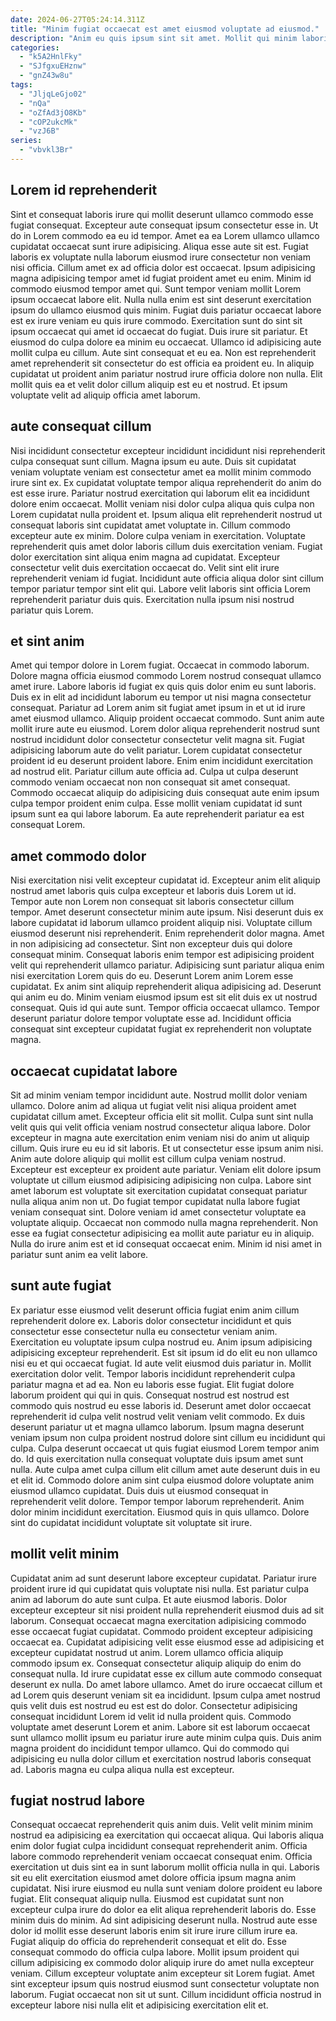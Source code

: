 ```yaml
---
date: 2024-06-27T05:24:14.311Z
title: "Minim fugiat occaecat est amet eiusmod voluptate ad eiusmod."
description: "Anim eu quis ipsum sint sit amet. Mollit qui minim laboris nisi do reprehenderit magna aliquip quis dolor."
categories:
  - "k5A2HnlFky"
  - "SJfgxuEHznw"
  - "gnZ43w8u"
tags:
  - "JljqLeGjo02"
  - "nQa"
  - "oZfAd3jO8Kb"
  - "cOP2ukcMk"
  - "vzJ6B"
series:
  - "vbvkl3Br"
---
```



## Lorem id reprehenderit

Sint et consequat laboris irure qui mollit deserunt ullamco commodo esse fugiat consequat. Excepteur aute consequat ipsum consectetur esse in. Ut do in Lorem commodo ea eu id tempor. Amet ea ea Lorem ullamco ullamco cupidatat occaecat sunt irure adipisicing. Aliqua esse aute sit est. Fugiat laboris ex voluptate nulla laborum eiusmod irure consectetur non veniam nisi officia. Cillum amet ex ad officia dolor est occaecat. Ipsum adipisicing magna adipisicing tempor amet id fugiat proident amet eu enim.
Minim id commodo eiusmod tempor amet qui. Sunt tempor veniam mollit Lorem ipsum occaecat labore elit. Nulla nulla enim est sint deserunt exercitation ipsum do ullamco eiusmod quis minim. Fugiat duis pariatur occaecat labore est ex irure veniam eu quis irure commodo. Exercitation sunt do sint sit ipsum occaecat qui amet id occaecat do fugiat. Duis irure sit pariatur. Et eiusmod do culpa dolore ea minim eu occaecat.
Ullamco id adipisicing aute mollit culpa eu cillum. Aute sint consequat et eu ea. Non est reprehenderit amet reprehenderit sit consectetur do est officia ea proident eu. In aliquip cupidatat ut proident anim pariatur nostrud irure officia dolore non nulla. Elit mollit quis ea et velit dolor cillum aliquip est eu et nostrud. Et ipsum voluptate velit ad aliquip officia amet laborum.

## aute consequat cillum

Nisi incididunt consectetur excepteur incididunt incididunt nisi reprehenderit culpa consequat sunt cillum. Magna ipsum eu aute. Duis sit cupidatat veniam voluptate veniam est consectetur amet ea mollit minim commodo irure sint ex. Ex cupidatat voluptate tempor aliqua reprehenderit do anim do est esse irure. Pariatur nostrud exercitation qui laborum elit ea incididunt dolore enim occaecat. Mollit veniam nisi dolor culpa aliqua quis culpa non Lorem cupidatat nulla proident et. Ipsum aliqua elit reprehenderit nostrud ut consequat laboris sint cupidatat amet voluptate in.
Cillum commodo excepteur aute ex minim. Dolore culpa veniam in exercitation. Voluptate reprehenderit quis amet dolor laboris cillum duis exercitation veniam. Fugiat dolor exercitation sint aliqua enim magna ad cupidatat.
Excepteur consectetur velit duis exercitation occaecat do. Velit sint elit irure reprehenderit veniam id fugiat. Incididunt aute officia aliqua dolor sint cillum tempor pariatur tempor sint elit qui. Labore velit laboris sint officia Lorem reprehenderit pariatur duis quis. Exercitation nulla ipsum nisi nostrud pariatur quis Lorem.

## et sint anim

Amet qui tempor dolore in Lorem fugiat. Occaecat in commodo laborum. Dolore magna officia eiusmod commodo Lorem nostrud consequat ullamco amet irure. Labore laboris id fugiat ex quis quis dolor enim eu sunt laboris.
Duis ex in elit ad incididunt laborum eu tempor ut nisi magna consectetur consequat. Pariatur ad Lorem anim sit fugiat amet ipsum in et ut id irure amet eiusmod ullamco. Aliquip proident occaecat commodo. Sunt anim aute mollit irure aute eu eiusmod. Lorem dolor aliqua reprehenderit nostrud sunt nostrud incididunt dolor consectetur consectetur velit magna sit. Fugiat adipisicing laborum aute do velit pariatur. Lorem cupidatat consectetur proident id eu deserunt proident labore. Enim enim incididunt exercitation ad nostrud elit.
Pariatur cillum aute officia ad. Culpa ut culpa deserunt commodo veniam occaecat non non consequat sit amet consequat. Commodo occaecat aliquip do adipisicing duis consequat aute enim ipsum culpa tempor proident enim culpa. Esse mollit veniam cupidatat id sunt ipsum sunt ea qui labore laborum. Ea aute reprehenderit pariatur ea est consequat Lorem.

## amet commodo dolor

Nisi exercitation nisi velit excepteur cupidatat id. Excepteur anim elit aliquip nostrud amet laboris quis culpa excepteur et laboris duis Lorem ut id. Tempor aute non Lorem non consequat sit laboris consectetur cillum tempor. Amet deserunt consectetur minim aute ipsum. Nisi deserunt duis ex labore cupidatat id laborum ullamco proident aliquip nisi. Voluptate cillum eiusmod deserunt nisi reprehenderit.
Enim reprehenderit dolor magna. Amet in non adipisicing ad consectetur. Sint non excepteur duis qui dolore consequat minim. Consequat laboris enim tempor est adipisicing proident velit qui reprehenderit ullamco pariatur. Adipisicing sunt pariatur aliqua enim nisi exercitation Lorem quis do eu. Deserunt Lorem anim Lorem esse cupidatat. Ex anim sint aliquip reprehenderit aliqua adipisicing ad. Deserunt qui anim eu do.
Minim veniam eiusmod ipsum est sit elit duis ex ut nostrud consequat. Quis id qui aute sunt. Tempor officia occaecat ullamco. Tempor deserunt pariatur dolore tempor voluptate esse ad. Incididunt officia consequat sint excepteur cupidatat fugiat ex reprehenderit non voluptate magna.

## occaecat cupidatat labore

Sit ad minim veniam tempor incididunt aute. Nostrud mollit dolor veniam ullamco. Dolore anim ad aliqua ut fugiat velit nisi aliqua proident amet cupidatat cillum amet. Excepteur officia elit sit mollit. Culpa sunt sint nulla velit quis qui velit officia veniam nostrud consectetur aliqua labore.
Dolor excepteur in magna aute exercitation enim veniam nisi do anim ut aliquip cillum. Quis irure eu eu id sit laboris. Et ut consectetur esse ipsum anim nisi. Anim aute dolore aliquip qui mollit est cillum culpa veniam nostrud. Excepteur est excepteur ex proident aute pariatur.
Veniam elit dolore ipsum voluptate ut cillum eiusmod adipisicing adipisicing non culpa. Labore sint amet laborum est voluptate sit exercitation cupidatat consequat pariatur nulla aliqua anim non ut. Do fugiat tempor cupidatat nulla labore fugiat veniam consequat sint. Dolore veniam id amet consectetur voluptate ea voluptate aliquip. Occaecat non commodo nulla magna reprehenderit. Non esse ea fugiat consectetur adipisicing ea mollit aute pariatur eu in aliquip. Nulla do irure anim est et id consequat occaecat enim. Minim id nisi amet in pariatur sunt anim ea velit labore.

## sunt aute fugiat

Ex pariatur esse eiusmod velit deserunt officia fugiat enim anim cillum reprehenderit dolore ex. Laboris dolor consectetur incididunt et quis consectetur esse consectetur nulla eu consectetur veniam anim. Exercitation eu voluptate ipsum culpa nostrud eu. Anim ipsum adipisicing adipisicing excepteur reprehenderit. Est sit ipsum id do elit eu non ullamco nisi eu et qui occaecat fugiat. Id aute velit eiusmod duis pariatur in. Mollit exercitation dolor velit. Tempor laboris incididunt reprehenderit culpa pariatur magna et ad ea.
Non eu laboris esse fugiat. Elit fugiat dolore laborum proident qui qui in quis. Consequat nostrud est nostrud est commodo quis nostrud eu esse laboris id. Deserunt amet dolor occaecat reprehenderit id culpa velit nostrud velit veniam velit commodo. Ex duis deserunt pariatur ut et magna ullamco laborum. Ipsum magna deserunt veniam ipsum non culpa proident nostrud dolore sint cillum eu incididunt qui culpa. Culpa deserunt occaecat ut quis fugiat eiusmod Lorem tempor anim do. Id quis exercitation nulla consequat voluptate duis ipsum amet sunt nulla.
Aute culpa amet culpa cillum elit cillum amet aute deserunt duis in eu et elit id. Commodo dolore anim sint culpa eiusmod dolore voluptate anim eiusmod ullamco cupidatat. Duis duis ut eiusmod consequat in reprehenderit velit dolore. Tempor tempor laborum reprehenderit. Anim dolor minim incididunt exercitation. Eiusmod quis in quis ullamco. Dolore sint do cupidatat incididunt voluptate sit voluptate sit irure.

## mollit velit minim

Cupidatat anim ad sunt deserunt labore excepteur cupidatat. Pariatur irure proident irure id qui cupidatat quis voluptate nisi nulla. Est pariatur culpa anim ad laborum do aute sunt culpa. Et aute eiusmod laboris. Dolor excepteur excepteur sit nisi proident nulla reprehenderit eiusmod duis ad sit laborum. Consequat occaecat magna exercitation adipisicing commodo esse occaecat fugiat cupidatat. Commodo proident excepteur adipisicing occaecat ea.
Cupidatat adipisicing velit esse eiusmod esse ad adipisicing et excepteur cupidatat nostrud ut anim. Lorem ullamco officia aliquip commodo ipsum ex. Consequat consectetur aliquip aliquip do enim do consequat nulla. Id irure cupidatat esse ex cillum aute commodo consequat deserunt ex nulla. Do amet labore ullamco. Amet do irure occaecat cillum et ad Lorem quis deserunt veniam sit ea incididunt. Ipsum culpa amet nostrud quis velit duis est nostrud eu est est do dolor. Consectetur adipisicing consequat incididunt Lorem id velit id nulla proident quis.
Commodo voluptate amet deserunt Lorem et anim. Labore sit est laborum occaecat sunt ullamco mollit ipsum eu pariatur irure aute minim culpa quis. Duis anim magna proident do incididunt tempor ullamco. Qui do commodo qui adipisicing eu nulla dolor cillum et exercitation nostrud laboris consequat ad. Laboris magna eu culpa aliqua nulla est excepteur.

## fugiat nostrud labore

Consequat occaecat reprehenderit quis anim duis. Velit velit minim minim nostrud ea adipisicing ea exercitation qui occaecat aliqua. Qui laboris aliqua enim dolor fugiat culpa incididunt consequat reprehenderit anim. Officia labore commodo reprehenderit veniam occaecat consequat enim. Officia exercitation ut duis sint ea in sunt laborum mollit officia nulla in qui. Laboris sit eu elit exercitation eiusmod amet dolore officia ipsum magna anim cupidatat. Nisi irure eiusmod eu nulla sunt veniam dolore proident eu labore fugiat.
Elit consequat aliquip nulla. Eiusmod est cupidatat sunt non excepteur culpa irure do dolor ea elit aliqua reprehenderit laboris do. Esse minim duis do minim. Ad sint adipisicing deserunt nulla. Nostrud aute esse dolor id mollit esse deserunt laboris enim sit irure irure cillum irure ea.
Fugiat aliquip do officia do reprehenderit consequat et elit do. Esse consequat commodo do officia culpa labore. Mollit ipsum proident qui cillum adipisicing ex commodo dolor aliquip irure do amet nulla excepteur veniam. Cillum excepteur voluptate anim excepteur sit Lorem fugiat. Amet sint excepteur ipsum quis nostrud eiusmod sunt consectetur voluptate non laborum. Fugiat occaecat non sit ut sunt. Cillum incididunt officia nostrud in excepteur labore nisi nulla elit et adipisicing exercitation elit et.

